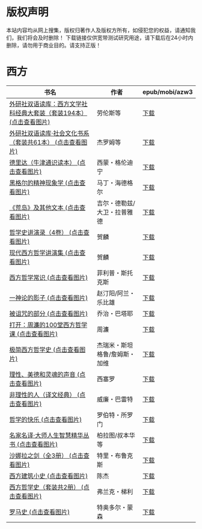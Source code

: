 # 版权声明

本站内容均从网上搜集，版权归著作人及版权方所有，如侵犯您的权益，请通知我们，我们将会及时删除！ 下载链接仅供宽带测试研究用途，请下载后在24小时内删除，请勿用于商业目的。请支持正版！

# 西方

| 书名 | 作者 | epub/mobi/azw3 |
| --- | --- | --- |
| [外研社双语读库：西方文学社科经典大套装（套装194本） (点击查看图片)](https://www.dushupai.com/attachment/2024/06/12/495dbcd61220a140.jpg) | 劳伦斯等 | [下载](https://url89.ctfile.com/f/31084289-1375503094-de74e2?p=8866) |
| [外研社双语读库·社会文化书系（套装共61本） (点击查看图片)](https://www.dushupai.com/attachment/2024/06/11/f30d9793a6f6e7c9.jpg) | 杰罗姆等 | [下载](https://url89.ctfile.com/f/31084289-1375503208-381270?p=8866) |
| [德里达（牛津通识读本） (点击查看图片)](https://www.dushupai.com/attachment/2024/06/09/5f082e09ee6470b6.jpg) | 西蒙・格伦迪宁 | [下载](https://url89.ctfile.com/f/31084289-1357053589-5e0eec?p=8866) |
| [黑格尔的精神现象学 (点击查看图片)](https://www.dushupai.com/attachment/2024/06/08/37f77331254c843b.jpg) | 马丁・海德格尔 | [下载](https://url89.ctfile.com/f/31084289-1357052602-06e6fe?p=8866) |
| [《荒岛》及其他文本 (点击查看图片)](https://www.dushupai.com/attachment/2024/06/08/f60b529227e17525.jpg) | 吉尔・德勒兹/大卫・拉普雅德 | [下载](https://url89.ctfile.com/f/31084289-1357049398-c17314?p=8866) |
| [哲学史讲演录（4卷） (点击查看图片)](https://www.dushupai.com/attachment/2024/06/08/b97fb779094a33a2.jpg) | 贺麟 | [下载](https://url89.ctfile.com/f/31084289-1357044793-12e1b9?p=8866) |
| [现代西方哲学讲演集 (点击查看图片)](https://www.dushupai.com/attachment/2024/06/07/a4fd154934d0a917.jpg) | 贺麟 | [下载](https://url89.ctfile.com/f/31084289-1357044244-278ff8?p=8866) |
| [西方哲学常识 (点击查看图片)](https://www.dushupai.com/attachment/2024/06/06/8dc3adcc2800537d.jpg) | 菲利普・斯托克斯 | [下载](https://url89.ctfile.com/f/31084289-1357032880-081e2d?p=8866) |
| [一神论的影子 (点击查看图片)](https://www.dushupai.com/attachment/2024/06/06/80b6c0b98ec1add8.jpg) | 赵汀阳/阿兰・乐比雄 | [下载](https://url89.ctfile.com/f/31084289-1357031875-0e2059?p=8866) |
| [被诅咒的部分 (点击查看图片)](https://www.dushupai.com/attachment/2024/06/06/0e283ad03acc75fa.jpg) | 乔治・巴塔耶 | [下载](https://url89.ctfile.com/f/31084289-1357031845-690bc7?p=8866) |
| [打开：周濂的100堂西方哲学课 (点击查看图片)](https://www.dushupai.com/attachment/2024/06/06/1a326f1463f6c0b3.jpg) | 周濂 | [下载](https://url89.ctfile.com/f/31084289-1357030471-e1cad7?p=8866) |
| [极简西方哲学史 (点击查看图片)](https://www.dushupai.com/attachment/2024/06/04/6c65391445458ddc.jpg) | 杰瑞米・斯坦格鲁/詹姆斯・加维 | [下载](https://url89.ctfile.com/f/31084289-1357024156-e74da6?p=8866) |
| [理性、美德和灵魂的声音 (点击查看图片)](https://www.dushupai.com/attachment/2024/06/04/2d07ba7b9a53274c.jpg) | 西塞罗 | [下载](https://url89.ctfile.com/f/31084289-1357023961-69cf76?p=8866) |
| [非理性的人（译文经典） (点击查看图片)](https://www.dushupai.com/attachment/2024/06/04/61bb25622691aaa0.jpg) | 威廉・巴雷特 | [下载](https://url89.ctfile.com/f/31084289-1357022101-c96945?p=8866) |
| [哲学的快乐 (点击查看图片)](https://www.dushupai.com/attachment/2024/06/03/334b66999268e93c.jpg) | 罗伯特・所罗门 | [下载](https://url89.ctfile.com/f/31084289-1357019143-2bee90?p=8866) |
| [名家名译·大师人生智慧精华丛书 (点击查看图片)](https://www.dushupai.com/attachment/2024/06/03/e6acd76759f78bd0.jpg) | 柏拉图/叔本华等 | [下载](https://url89.ctfile.com/f/31084289-1357018189-56ffc0?p=8866) |
| [沙娜拉之剑（全3册） (点击查看图片)](https://www.dushupai.com/attachment/2024/06/03/46fb619b0882f901.jpg) | 特里・布鲁克斯 | [下载](https://url89.ctfile.com/f/31084289-1357014520-838f52?p=8866) |
| [西方建筑小史 (点击查看图片)](https://www.dushupai.com/attachment/2024/06/02/1eca1bb3cd62aeb1.jpg) | 陈杰 | [下载](https://url89.ctfile.com/f/31084289-1357013878-1b5dea?p=8866) |
| [西方哲学史（套装共2册） (点击查看图片)](https://www.dushupai.com/attachment/2024/06/02/9a6ecd406a9a3db7.jpg) | 弗兰克・梯利 | [下载](https://url89.ctfile.com/f/31084289-1357009582-0a04b7?p=8866) |
| [罗马史 (点击查看图片)](https://www.dushupai.com/attachment/2024/06/01/5c8f67552cb14a57.jpg) | 特奥多尔・蒙森 | [下载](https://url89.ctfile.com/f/31084289-1357007344-8c8f3f?p=8866) |

